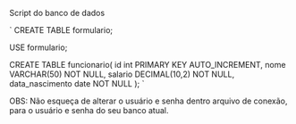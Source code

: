 Script do banco de dados

`
CREATE TABLE formulario;

USE formulario;

CREATE TABLE funcionario(
	id int PRIMARY KEY AUTO_INCREMENT,
	nome VARCHAR(50) NOT NULL,
	salario DECIMAL(10,2) NOT NULL,
	data_nascimento date NOT NULL
);
`

OBS: Não esqueça de alterar o usuário e senha dentro arquivo de conexão, para o usuário e senha do seu banco atual. 
